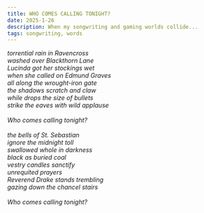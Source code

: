 ```yaml
---
title: WHO COMES CALLING TONIGHT?
date: 2025-1-26
description: When my songwriting and gaming worlds collide...
tags: songwriting, words
---
```


<i class="center">

torrential rain in Ravencross<br>
washed over Blackthorn Lane<br>
Lucinda got her stockings wet<br>
when she called on Edmund Graves<br>
all along the wrought-iron gate<br>
the shadows scratch and claw<br>
while drops the size of bullets<br>
strike the eaves with wild applause<br>
<br>
Who comes calling tonight?<br>
<br>
the bells of St. Sebastian<br>
ignore the midnight toll<br>
swallowed whole in darkness<br>
black as buried coal<br>
vestry candles sanctify<br>
unrequited prayers<br>
Reverend Drake stands trembling<br>
gazing down the chancel stairs<br>
<br>
Who comes calling tonight?<br>

</i>
